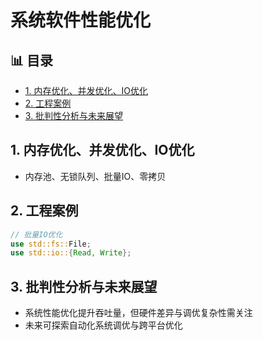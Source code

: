 ﻿# 系统软件性能优化


## 📊 目录

- [1. 内存优化、并发优化、IO优化](#1-内存优化并发优化io优化)
- [2. 工程案例](#2-工程案例)
- [3. 批判性分析与未来展望](#3-批判性分析与未来展望)


## 1. 内存优化、并发优化、IO优化

- 内存池、无锁队列、批量IO、零拷贝

## 2. 工程案例

```rust
// 批量IO优化
use std::fs::File;
use std::io::{Read, Write};
```

## 3. 批判性分析与未来展望

- 系统性能优化提升吞吐量，但硬件差异与调优复杂性需关注
- 未来可探索自动化系统调优与跨平台优化
